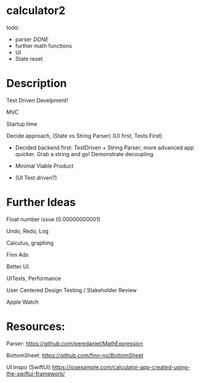 # calculator2


todo:

- parser *DONE*
- further math functions
- UI
- State reset

# Description

Test Driven Develpment!

MVC

Startup time

Decide approach, (State vs String Parser) (UI first, Tests First)
 - Decided backend first: TestDriven + String Parser; more advanced app quicker. Grab a string and go! Demonstrate decoupling
- Minimal Viable Product

- (UI Test driven?)

# Further Ideas

Float number issue (0.00000000001)

Undo, Redo, Log

Calculus, graphing

Finn Ads

Better UI.

UITests, Performance 

User Centered Design Testing / Stakeholder Review

Apple Watch




# Resources:

Parser:
https://github.com/peredaniel/MathExpression

BottomSheet:
https://github.com/finn-no/BottomSheet

UI Inspo (SwiftUI)
https://iosexample.com/calculator-app-created-using-the-swiftui-framework/

